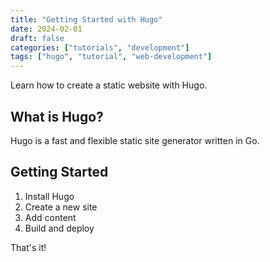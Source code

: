 ```yaml
---
title: "Getting Started with Hugo"
date: 2024-02-01
draft: false
categories: ["tutorials", "development"]
tags: ["hugo", "tutorial", "web-development"]
---
```


Learn how to create a static website with Hugo.

## What is Hugo?

Hugo is a fast and flexible static site generator written in Go.

## Getting Started

1. Install Hugo
2. Create a new site
3. Add content
4. Build and deploy

That's it!
